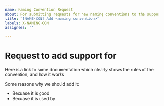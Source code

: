 ```yaml
---
name: Naming Convention Request
about: For submitting requests for new naming conventions to the supported list
title: "[NAME-CON] Add <naming convention>"
labels: X-NAMING-CON
assignees: ''

---
```


# Request to add support for <naming convention>

Here is a link to some documentation which clearly shows the rules of the convention, and how it works

Some reasons why we should add it:
- Becuase it is good
- Becuase it is used by <x language>
